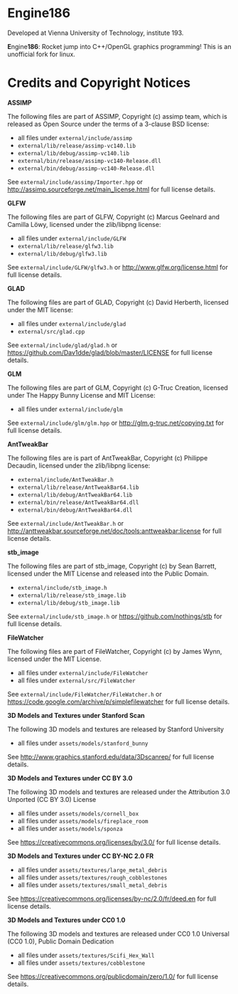 # Engine186

Developed at Vienna University of Technology, institute 193.

**E**ngine**186**: Rocket jump into C++/OpenGL graphics programming! This is an unofficial fork for linux.


# Credits and Copyright Notices

**ASSIMP**

The following files are part of ASSIMP, Copyright (c) assimp team, which is released as Open Source under the terms of a 3-clause BSD license:   
 * all files under `external/include/assimp`
 * `external/lib/release/assimp-vc140.lib`
 * `external/lib/debug/assimp-vc140.lib`
 * `external/bin/release/assimp-vc140-Release.dll`
 * `external/bin/debug/assimp-vc140-Release.dll`     
 
See `external/include/assimp/Importer.hpp` or http://assimp.sourceforge.net/main_license.html for full license details.

**GLFW**

The following files are part of GLFW, Copyright (c) Marcus Geelnard and Camilla Löwy, licensed under the zlib/libpng license:   
 * all files under `external/include/GLFW`
 * `external/lib/release/glfw3.lib`
 * `external/lib/debug/glfw3.lib`
 
See `external/include/GLFW/glfw3.h` or http://www.glfw.org/license.html for full license details.

**GLAD**

The following files are part of GLAD, Copyright (c) David Herberth, licensed under the MIT license:   
 * all files under `external/include/glad`
 * `external/src/glad.cpp`
 
See `external/include/glad/glad.h` or https://github.com/Dav1dde/glad/blob/master/LICENSE for full license details.

**GLM**

The following files are part of GLM, Copyright (c) G-Truc Creation, licensed under The Happy Bunny License and MIT License:
 * all files under `external/include/glm`
 
See `external/include/glm/glm.hpp` or http://glm.g-truc.net/copying.txt for full license details.

**AntTweakBar**

The following files are is part of AntTweakBar, Copyright (c) Philippe Decaudin, licensed under the zlib/libpng license:     
 * `external/include/AntTweakBar.h` 
 * `external/lib/release/AntTweakBar64.lib`
 * `external/lib/debug/AntTweakBar64.lib`
 * `external/bin/release/AntTweakBar64.dll`
 * `external/bin/debug/AntTweakBar64.dll`
 
See `external/include/AntTweakBar.h` or http://anttweakbar.sourceforge.net/doc/tools:anttweakbar:license for full license details.

**stb_image**

The following files are part of stb_image, Copyright (c) by Sean Barrett, licensed under the MIT License and released into the Public Domain.     
 * `external/include/stb_image.h`
 * `external/lib/release/stb_image.lib`
 * `external/lib/debug/stb_image.lib`

See `external/include/stb_image.h` or https://github.com/nothings/stb for full license details.

**FileWatcher**

The following files are part of FileWatcher, Copyright (c) by James Wynn, licensed under the MIT License.     
 * all files under `external/include/FileWatcher`
 * all files under `external/src/FileWatcher`
 
See `external/include/FileWatcher/FileWatcher.h` or https://code.google.com/archive/p/simplefilewatcher for full license details.

**3D Models and Textures under Stanford Scan**

The following 3D models and textures are released by Stanford University      
 * all files under `assets/models/stanford_bunny`
 
See http://www.graphics.stanford.edu/data/3Dscanrep/ for full license details.

**3D Models and Textures under CC BY 3.0**

The following 3D models and textures are released under the Attribution 3.0 Unported (CC BY 3.0) License      
 * all files under `assets/models/cornell_box`
 * all files under `assets/models/fireplace_room`
 * all files under `assets/models/sponza`
 
See https://creativecommons.org/licenses/by/3.0/ for full license details.

**3D Models and Textures under CC BY-NC 2.0 FR**

 * all files under `assets/textures/large_metal_debris`
 * all files under `assets/textures/rough_cobblestones`
 * all files under `assets/textures/small_metal_debris`

See https://creativecommons.org/licenses/by-nc/2.0/fr/deed.en for full license details.

**3D Models and Textures under CC0 1.0**

The following 3D models and textures are released under CC0 1.0 Universal (CC0 1.0), Public Domain Dedication
 * all files under `assets/textures/Scifi_Hex_Wall`
 * all files under `assets/textures/cobblestone`
 
See https://creativecommons.org/publicdomain/zero/1.0/ for full license details.

